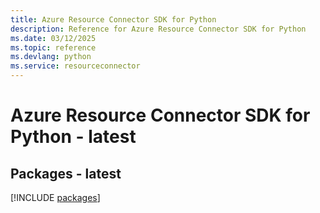 ```yaml
---
title: Azure Resource Connector SDK for Python
description: Reference for Azure Resource Connector SDK for Python
ms.date: 03/12/2025
ms.topic: reference
ms.devlang: python
ms.service: resourceconnector
---
```

# Azure Resource Connector SDK for Python - latest
## Packages - latest
[!INCLUDE [packages](resource-connector-index.md)]